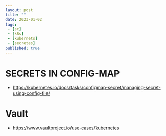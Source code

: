 ```yaml
---
layout: post
title: ""
date: 2023-01-02
tags:
 - [sc]
 - [k8s]
 - [kubernets]
 - [secretes]
published: true
---
```


# SECRETS IN CONFIG-MAP
- https://kubernetes.io/docs/tasks/configmap-secret/managing-secret-using-config-file/

# Vault
- https://www.vaultproject.io/use-cases/kubernetes

